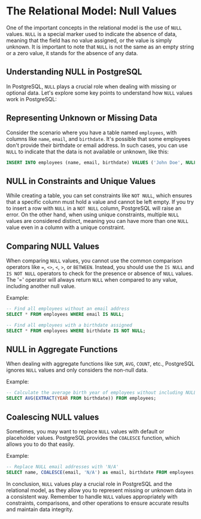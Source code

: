 # The Relational Model: Null Values

One of the important concepts in the relational model is the use of `NULL` values. `NULL` is a special marker used to indicate the absence of data, meaning that the field has no value assigned, or the value is simply unknown. It is important to note that `NULL` is not the same as an empty string or a zero value, it stands for the absence of any data.

## Understanding NULL in PostgreSQL

In PostgreSQL, `NULL` plays a crucial role when dealing with missing or optional data. Let's explore some key points to understand how `NULL` values work in PostgreSQL:

## Representing Unknown or Missing Data

Consider the scenario where you have a table named `employees`, with columns like `name`, `email`, and `birthdate`. It's possible that some employees don't provide their birthdate or email address. In such cases, you can use `NULL` to indicate that the data is not available or unknown, like this:

```sql
INSERT INTO employees (name, email, birthdate) VALUES ('John Doe', NULL, '1990-01-01');
```

## NULL in Constraints and Unique Values

While creating a table, you can set constraints like `NOT NULL`, which ensures that a specific column must hold a value and cannot be left empty. If you try to insert a row with `NULL` in a `NOT NULL` column, PostgreSQL will raise an error. On the other hand, when using unique constraints, multiple `NULL` values are considered distinct, meaning you can have more than one `NULL` value even in a column with a unique constraint.

## Comparing NULL Values

When comparing `NULL` values, you cannot use the common comparison operators like `=`, `<>`, `<`, `>`, or `BETWEEN`. Instead, you should use the `IS NULL` and `IS NOT NULL` operators to check for the presence or absence of `NULL` values. The '=' operator will always return `NULL` when compared to any value, including another null value.

Example:

```sql
-- Find all employees without an email address
SELECT * FROM employees WHERE email IS NULL;

-- Find all employees with a birthdate assigned
SELECT * FROM employees WHERE birthdate IS NOT NULL;
```

## NULL in Aggregate Functions

When dealing with aggregate functions like `SUM`, `AVG`, `COUNT`, etc., PostgreSQL ignores `NULL` values and only considers the non-null data.

Example:

```sql
-- Calculate the average birth year of employees without including NULL values
SELECT AVG(EXTRACT(YEAR FROM birthdate)) FROM employees;
```

## Coalescing NULL values

Sometimes, you may want to replace `NULL` values with default or placeholder values. PostgreSQL provides the `COALESCE` function, which allows you to do that easily.

Example:

```sql
-- Replace NULL email addresses with 'N/A'
SELECT name, COALESCE(email, 'N/A') as email, birthdate FROM employees;
```

In conclusion, `NULL` values play a crucial role in PostgreSQL and the relational model, as they allow you to represent missing or unknown data in a consistent way. Remember to handle `NULL` values appropriately with constraints, comparisons, and other operations to ensure accurate results and maintain data integrity.